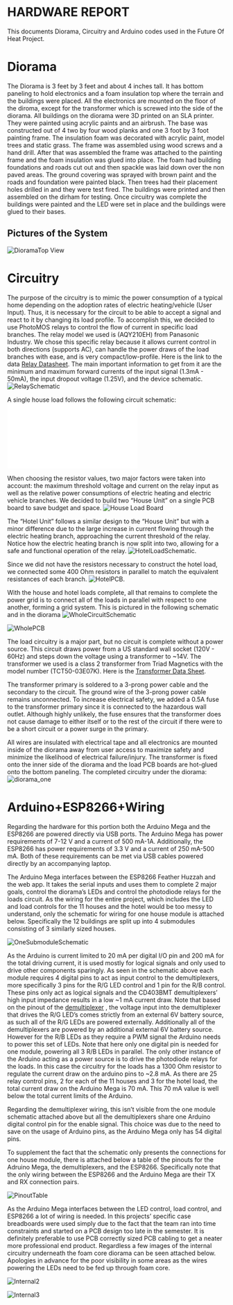 # HARDWARE REPORT

This documents Diorama, Circuitry and Arduino codes used in the Future Of Heat Project.

# Diorama

The Diorama is 3 feet by 3 feet and about 4 inches tall. It has bottom paneling to hold electronics and a foam insulation top where the terrain and the buildings were placed. All the electronics are mounted on the floor of the diroma, except for the transformer
which is screwed into the side of the diorama. All buildings on the diorama were 3D printed on an SLA printer. They were painted using acrylic paints and an airbrush. The base was constructed out of 4 two by four wood planks and one 3 foot by 3 foot painting frame.
The insulation foam was decorated with acrylic paint, model trees and static grass. The frame was assembled using wood screws and a hand drill. After that was assembled the frame was attached to the painting frame and the foam insulation was glued into place.
The foam had building foundations and roads cut out and then spackle was laid down over the non paved areas. The ground covering was sprayed with brown paint and the roads and foundation were painted black. Then trees had their placement holes drilled in and they were test fired.
The buildings were printed and then assembled on the dirham for testing. Once circuitry was complete the buildings were painted and the LED were set in place and the buildings were glued to their bases.

## Pictures of the System
![DioramaTop View](/images/DioramaTopView.png)





# Circuitry

The purpose of the circuitry is to mimic the power consumption of a typical home depending on the adoption rates of electric heating/vehicle (User Input). Thus, it is necessary for the circuit to be
able to accept a signal and react to it by changing its load profile. To accomplish this, we decided to use PhotoMOS relays to control the flow of current in specific load branches. The relay model we
used is (AQY210EH) from Panasonic Industry. We chose this specific relay because it allows current control in both directions (supports AC), can handle the power draws of the load branches with ease, and
is very compact/low-profile. Here is the link to the data [Relay Datasheet](/Resources/relay_datasheet.pdf). The main important information to get from it are the minimum and maximum forward currents of the input signal (1.3mA - 50mA),
the input dropout voltage (1.25V), and the device schematic. ![RelaySchematic](/images/RelaySchematic.jpg)


A single house load follows the following circuit schematic: ![HouseLoadSchematic](/images/HouseLoadSchematic.pdf)



When choosing the resistor values, two major factors were taken into account: the maximum threshold voltage and current on
the relay input as well as the relative power consumptions of electric heating and electric vehicle branches.
We decided to build two “House Unit” on a single PCB board to save budget and space. ![House Load Board](/images/HouseLoadBoard.jpg)



The “Hotel Unit” follows a similar design to the “House Unit” but with a minor difference due to the large increase in current flowing
through the electric heating branch, approaching the current threshold of the relay. Notice how the electric heating branch is now split into two,
allowing for a safe and functional operation of the relay. ![HotelLoadSchematic](/images/HotelLoadSchematic.JPG).



Since we did not have the resistors necessary to construct the hotel load, we connected some 400 Ohm resistors in parallel to match the equivalent resistances of each branch. ![HotelPCB](/images/HotelPCB.jpg).



With the house and hotel loads complete, all that remains to complete the power grid is to connect all of the loads in parallel with respect to one another, forming a grid system.
This is pictured in the following schematic and in the diorama ![WholeCircuitSchematic](/images/WholeCircuitSchematic.JPG)


![WholePCB](/images/WholePCB.jpg)



The load circuitry is a major part, but no circuit is complete without a power source. This circuit draws power from a US standard wall socket (120V - 60Hz) and steps down the voltage using a transformer to ~14V.
The transformer we used is a class 2 transformer from Triad Magnetics with the model number (TCT50-03E07K). Here is the [Transformer Data Sheet](/Resources/TransformerDataSheet.pdf).

The transformer primary is soldered to a 3-prong power cable and the secondary to the circuit. The ground wire of the 3-prong power cable remains unconnected. To increase electrical safety, we added a 0.5A fuse
to the transformer primary since it is connected to the hazardous wall outlet. Although  highly unlikely, the fuse ensures that the transformer does not cause damage to either itself or to the rest of the circuit
if there were to be a short circuit or a power surge in the primary.


All wires are insulated with electrical tape and all electronics are mounted inside of the diorama away from user access to maximize safety and minimize the likelihood of electrical failure/injury. The transformer
is fixed onto the inner side of the diorama and the load PCB boards are hot-glued onto the bottom paneling. The completed circuitry under the diorama: ![diorama_one](/images/diorama_one.jpeg)




# Arduino+ESP8266+Wiring

Regarding the hardware for this portion both the Arduino Mega and the ESP8266 are powered directly via USB ports. The Arduino Mega has power requirements of 7-12 V and a current of 500 mA-1A. Additionally, the ESP8266 has power requirements of 3.3 V and a current of 250 mA-500 mA. Both of these requirements can be met via USB cables powered directly by an accompanying laptop.

The Arduino Mega interfaces between the ESP8266 Feather Huzzah and the web app. It takes the serial inputs and uses them to complete 2 major goals, control the diorama’s LEDs and control the photodiode relays for the loads circuit. As the wiring for the entire project, which includes the LED and load controls for the 11 houses and the hotel would be too messy to understand, only the schematic for wiring for one house module is attached below. Specifically the 12 buildings are split up into 4 submodules consisting of 3 similarly sized houses.


![OneSubmoduleSchematic](/images/ArduinoPinout.JPG)


As the Arduino is current limited to 20 mA per digital I/O pin and 200 mA for the total driving current, it is used mostly for logical signals and only used to drive other components sparingly. As seen in the schematic above each module requires 4 digital pins to act as input control to the demultiplexers, more specifically 3 pins for the R/G LED control and 1 pin for the R/B control. These pins only act as logical signals and the CD403BMT demultiplexers’ high input impedance results in a low ~1 mA current draw. Note that based on the pinout of the [demultiplexer](/Resources/Demultiplexer_CD403BMT_Datasheet.pdf) , the voltage input into the demultiplexer that drives the R/G LED’s comes strictly from an external 6V battery source, as such all of the R/G LEDs are powered externally. Additionally all of the demultiplexers are powered by an additional external 6V battery source. However for the R/B LEDs as they require a PWM signal the Arduino needs to power this set of LEDs. Note that here only one digital pin is needed for one module, powering all 3 R/B LEDs in parallel. The only other instance of the Arduino acting as a power source is to drive the photodiode relays for the loads. In this case the circuitry for the loads has a 1300 Ohm resistor to regulate the current draw on the arduino pins to ~2.8 mA. As there are 25 relay control pins, 2 for each of the 11 houses and 3 for the hotel load, the total current draw on the Arduino Mega is 70 mA. This 70 mA value is well below the total current limits of the Arduino. 


Regarding the demultiplexer wiring, this isn’t visible from the one module schematic attached above but all the demultiplexers share one Arduino digital control pin for the enable signal. This choice was due to the need to save on the usage of Arduino pins, as the Arduino Mega only has 54 digital pins.  

To supplement the fact that the schematic only presents the connections for one house module, there is attached below a table of the pinouts for the Adruino Mega, the demultiplexers, and the ESP8266. Specifically note that the only wiring between the ESP8266 and the Arduino Mega are their TX and RX connection pairs.


![PinoutTable](/images/ArduinoPinoutTable.JPG) 


As the Arduino Mega interfaces between the LED control, load control, and ESP8266 a lot of wiring is needed. In this projects’ specific case breadboards were used simply due to the fact that the team ran into time constraints and started on a PCB design too late in the semester. It is definitely preferable to use PCB correctly sized PCB cabling to get a neater more professional end product. Regardless a few images of the internal circuitry underneath the foam core diorama can be seen attached below. Apologies in advance for the poor visibility in some areas as the wires powering the LEDs need to be fed up through foam core.  


![Internal2](/images/diorama_two.jpeg) 


![Internal3](/images/diorama_three.jpeg)
